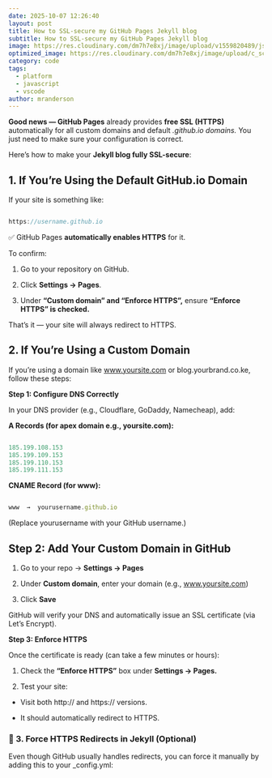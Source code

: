 ```yaml
---
date: 2025-10-07 12:26:40
layout: post
title: How to SSL-secure my GitHub Pages Jekyll blog
subtitle: How to SSL-secure my GitHub Pages Jekyll blog
image: https://res.cloudinary.com/dm7h7e8xj/image/upload/v1559820489/js-code_n83m7a.jpg
optimized_image: https://res.cloudinary.com/dm7h7e8xj/image/upload/c_scale,w_380/v1559820489/js-code_n83m7a.jpg
category: code
tags:
  - platform
  - javascript
  - vscode
author: mranderson
---
```


**Good news — GitHub Pages** already provides **free SSL (HTTPS)** automatically for all custom domains and default *.github.io domains.* You just need to make sure your configuration is correct.

Here’s how to make your **Jekyll blog fully SSL-secure**:

## 1. If You’re Using the Default GitHub.io Domain

If your site is something like:

```js

https://username.github.io

```

✅ GitHub Pages **automatically enables HTTPS** for it.

To confirm:

1. Go to your repository on GitHub.

2. Click **Settings → Pages**.

3. Under **“Custom domain” and “Enforce HTTPS”,** ensure **“Enforce HTTPS” is checked.**

That’s it — your site will always redirect to HTTPS.

## 2. If You’re Using a Custom Domain

If you’re using a domain like www.yoursite.com or blog.yourbrand.co.ke, follow these steps:

**Step 1: Configure DNS Correctly**

In your DNS provider (e.g., Cloudflare, GoDaddy, Namecheap), add:

**A Records (for apex domain e.g., yoursite.com):**

```js

185.199.108.153
185.199.109.153
185.199.110.153
185.199.111.153

```
**CNAME Record (for www):**

```js

www  →  yourusername.github.io

```
(Replace yourusername with your GitHub username.)

## Step 2: Add Your Custom Domain in GitHub

1. Go to your repo → **Settings → Pages**

2. Under **Custom domain**, enter your domain (e.g., www.yoursite.com)

3. Click **Save**

GitHub will verify your DNS and automatically issue an SSL certificate (via Let’s Encrypt).

**Step 3: Enforce HTTPS**

Once the certificate is ready (can take a few minutes or hours):

1. Check the **“Enforce HTTPS”** box under **Settings → Pages.**

2. Test your site:

* Visit both http:// and https:// versions.

* It should automatically redirect to HTTPS.

### 🔐 3. Force HTTPS Redirects in Jekyll (Optional)

Even though GitHub usually handles redirects, you can force it manually by adding this to your _config.yml:












